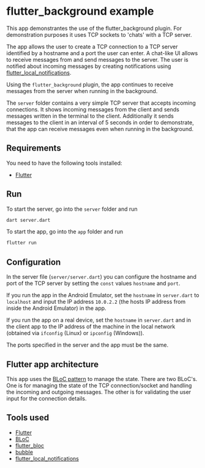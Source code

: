 # flutter_background example

This app demonstrantes the use of the flutter_background plugin.
For demonstration purposes it uses TCP sockets to 'chats' with a TCP server.

The app allows the user to create a TCP connection to a TCP server identified by a hostname and a port the user can enter. A chat-like UI allows to receive messages from and send messages to the server. The user is notified about incoming messages by creating notifications using [flutter_local_notifications](https://github.com/MaikuB/flutter_local_notifications).

Using the `flutter_background` plugin, the app continues to receive messages from the server when running in the background.

The `server` folder contains a very simple TCP server that accepts incoming connections. It shows incoming messages from the client and sends messages written in the terminal to the client. Additionally it sends messages to the client in an interval of 5 seconds in order to demonstrate, that the app can receive messages even when running in the background.

## Requirements

You need to have the following tools installed:

- [Flutter](https://flutter.dev/docs/get-started/install)

## Run

To start the server, go into the `server` folder and run

```bash
dart server.dart
```

To start the app, go into the `app` folder and run

```bash
flutter run
```

## Configuration

In the server file (`server/server.dart`) you can configure the hostname and port of the TCP server by setting the `const` values `hostname` and `port`.

If you run the app in the Android Emulator, set the `hostname` in `server.dart` to `localhost` and input the IP address `10.0.2.2` (the hosts IP address from inside the Android Emulator) in the app.

If you run the app on a real device, set the `hostname` in `server.dart` and in the client app to the IP address of the machine in the local network (obtained via `ifconfig` (Linux) or `ipconfig` (Windows)).

The ports specified in the server and the app must be the same.

## Flutter app architecture

This app uses the [BLoC pattern](https://bloclibrary.dev/#/) to manage the state. There are two BLoC's. One is for managing the state of the TCP connection/socket and handling the incoming and outgoing messages. The other is for validating the user input for the connection details.

## Tools used

- [Flutter](https://flutter.dev/)
- [BLoC](https://bloclibrary.dev/#/)
- [flutter_bloc](https://github.com/felangel/bloc/tree/master/packages/flutter_bloc)
- [bubble](https://github.com/vi-k/bubble)
- [flutter_local_notifications](https://github.com/MaikuB/flutter_local_notifications)